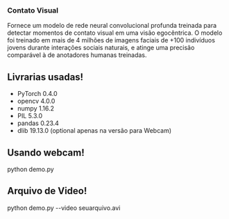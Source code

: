 ### Contato Visual

Fornece um modelo de rede neural convolucional profunda treinada para detectar momentos de contato visual em uma visão egocêntrica. O modelo foi treinado em mais de 4 milhões de imagens faciais de +100 indivíduos jovens durante interações sociais naturais, e atinge uma precisão comparável à de anotadores humanas treinadas.

## Livrarias usadas!

- PyTorch 0.4.0
- opencv 4.0.0
- numpy 1.16.2
- PIL 5.3.0
- pandas 0.23.4
- dlib 19.13.0 (optional apenas na versão para Webcam)

## Usando webcam!

python demo.py

## Arquivo de Video!

python demo.py --video seuarquivo.avi
